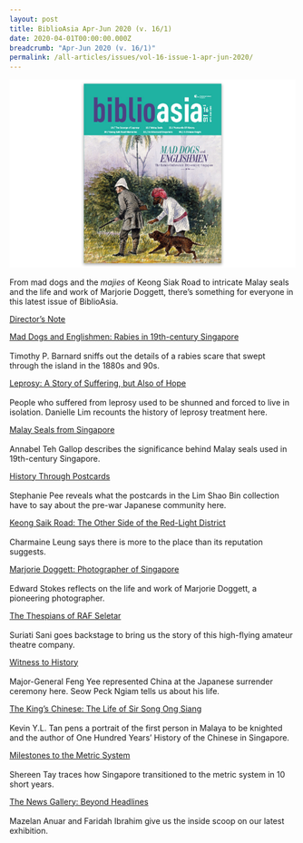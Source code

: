 ```yaml
---
layout: post
title: BiblioAsia Apr-Jun 2020 (v. 16/1)
date: 2020-04-01T00:00:00.000Z
breadcrumb: "Apr-Jun 2020 (v. 16/1)"
permalink: /all-articles/issues/vol-16-issue-1-apr-jun-2020/
---
```


<img src="/images/Vol-16-issue-1/Vol16_Iss1_copy.jpg">

From mad dogs and the *majies* of Keong Siak Road to intricate Malay seals and the life and work of Marjorie Doggett, there’s something for everyone in this latest issue of BiblioAsia. 


[Director’s Note](/all-articles/features/Directors-Note)

[Mad Dogs and Englishmen: Rabies in 19th-century Singapore](/latest-issues/features/_posts/2020-05-19-mad-dogs)<br><br>Timothy P. Barnard sniffs out the details of a rabies scare that swept through the island in the 1880s and 90s.

[Leprosy: A Story of Suffering, but Also of Hope]()<br><br>People who suffered from leprosy used to be shunned and forced to live in isolation. Danielle Lim recounts the history of leprosy treatment here.

[Malay Seals from Singapore](/latest-issues/features/_posts/2020-05-19-Malay-Seals)<br><br>Annabel Teh Gallop describes the significance behind Malay seals used in 19th-century Singapore.

[History Through Postcards](/latest-issues/features/_posts/2020-04-24-History-Through-Postcardss)<br><br>Stephanie Pee reveals what the postcards in the Lim Shao Bin collection have to say about the pre-war Japanese community here.

[Keong Saik Road: The Other Side of the Red-Light District]()<br><br>Charmaine Leung says there is more to the place than its reputation suggests.

[Marjorie Doggett: Photographer of Singapore]()<br><br>Edward Stokes reflects on the life and work of Marjorie Doggett, a pioneering photographer.

[The Thespians of RAF Seletar]()<br><br>Suriati Sani goes backstage to bring us the story of this high-flying amateur theatre company.

[Witness to History]()<br><br>Major-General Feng Yee represented China at the Japanese surrender ceremony here. Seow Peck Ngiam tells us about his life.

[The King’s Chinese: The Life of Sir Song Ong Siang]()<br><br>Kevin Y.L. Tan pens a portrait of the first person in Malaya to be knighted and the author of One Hundred Years’ History of the Chinese in Singapore.

[Milestones to the Metric System]()<br><br>Shereen Tay traces how Singapore transitioned to the metric system in 10 short years.

[The News Gallery: Beyond Headlines](/latest-issues/features/_posts/2020-05-13-The-News-Gallery)<br><br>Mazelan Anuar and Faridah Ibrahim give us the inside scoop on our latest exhibition. 
